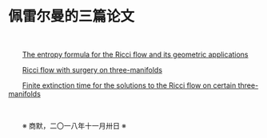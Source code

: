 # 佩雷尔曼的三篇论文

&emsp;&emsp;

&emsp;&emsp;[The entropy formula for the Ricci flow and its geometric applications](https://arxiv.org/abs/math/0211159)

&emsp;&emsp;[Ricci flow with surgery on three-manifolds](https://arxiv.org/abs/math/0303109)

&emsp;&emsp;[Finite extinction time for the solutions to the Ricci flow on certain three-manifolds](https://arxiv.org/abs/math/0307245)

&emsp;&emsp;

&emsp;&emsp;※ 商默，二〇一八年十一月卅日 ※